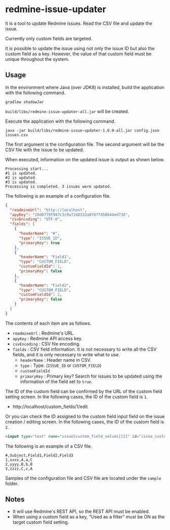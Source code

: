 # redmine-issue-updater

It is a tool to update Redmine issues. Read the CSV file and update the issue.

Currently only custom fields are targeted.

It is possible to update the issue using not only the issue ID but also the custom field as a key. However, the value of that custom field must be unique throughout the system.

## Usage

In the environment where Java (over JDK8) is installed, build the application with the following command.

```
gradlew shadowJar
```

`build/libs/redmine-issue-updater-all.jar` will be created.

Execute the application with the following command.

```
java -jar build/libs/redmine-issue-updater-1.0.0-all.jar config.json issues.csv
```

The first argument is the configuration file. The second argument will be the CSV file with the Issue to be updated.

When executed, information on the updated issue is output as shown below.

```
Processing start...
#1 is updated.
#2 is updated.
#3 is updated.
Processing is completed. 3 issues were updated.
```

The following is an example of a configuration file.

```json
{
  "readmineUrl": "http://localhost",
  "apyKey": "20d0779f947c3c9a7248332a078ff458644ed73d",
  "csvEncoding": "UTF-8",
  "fields": [
    {
      "headerName": "#",
      "type": "ISSUE_ID",
      "primaryKey": true
    },
    {
      "headerName": "Field1",
      "type": "CUSTOM_FIELD",
      "customFieldId": 1,
      "primaryKey": false
    },
    {
      "headerName": "Field2",
      "type": "CUSTOM_FIELD",
      "customFieldId": 2,
      "primaryKey": false
    }
  ]
}
```

The contents of each item are as follows.

* `readmineUrl` : Redmine's URL.
* `apyKey` : Redmine API access key.
* `csvEncoding` : CSV file encoding.
* `fields` : CSV field information. It is not necessary to write all the CSV fields, and it is only necessary to write what to use.
    * `headerName` : Header name in CSV.
    * `type` : Type. (`ISSUE_ID` or `CUSTOM_FIELD`)
    * `customFieldId`
    * `primaryKey` : Primary key? Search for issues to be updated using the information of the field set to `true`.

The ID of the custom field can be confirmed by the URL of the custom field setting screen.
In the following cases, the ID of the custom field is `1`.

* http://localhost/custom_fields/1/edit

Or you can check the ID assigned to the custom field input field on the issue creation / editing screen. In the following cases, the ID of the custom field is `2`.

```html
<input type="text" name="issue[custom_field_values][2]" id="issue_custom_field_values_2" value="A" class="string_cf">
```

The following is an example of a CSV file.

```csv
#,Subject,Field1,Field2,Field3
1,xxxx,A,a,C
2,yyyy,B,b,B
3,zzzz,C,c,A
```

Samples of the configuration file and CSV file are located under the `sample` folder.

## Notes

* It will use Redmine's REST API, so the REST API must be enabled.
* When using a custom field as a key, "Used as a filter" must be ON as the target custom field setting.

